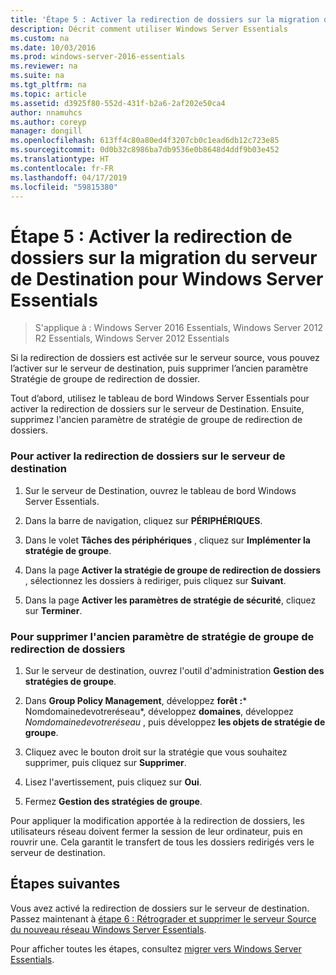 ```yaml
---
title: 'Étape 5 : Activer la redirection de dossiers sur la migration du serveur de Destination pour Windows Server Essentials'
description: Décrit comment utiliser Windows Server Essentials
ms.custom: na
ms.date: 10/03/2016
ms.prod: windows-server-2016-essentials
ms.reviewer: na
ms.suite: na
ms.tgt_pltfrm: na
ms.topic: article
ms.assetid: d3925f80-552d-431f-b2a6-2af202e50ca4
author: nnamuhcs
ms.author: coreyp
manager: dongill
ms.openlocfilehash: 613ff4c80a80ed4f3207cb0c1ead6db12c723e85
ms.sourcegitcommit: 0d0b32c8986ba7db9536e0b8648d4ddf9b03e452
ms.translationtype: HT
ms.contentlocale: fr-FR
ms.lasthandoff: 04/17/2019
ms.locfileid: "59815380"
---
```

# <a name="step-5-enable-folder-redirection-on-the-destination-server-for-windows-server-essentials-migration"></a>Étape 5 : Activer la redirection de dossiers sur la migration du serveur de Destination pour Windows Server Essentials

>S'applique à : Windows Server 2016 Essentials, Windows Server 2012 R2 Essentials, Windows Server 2012 Essentials

Si la redirection de dossiers est activée sur le serveur source, vous pouvez l’activer sur le serveur de destination, puis supprimer l’ancien paramètre Stratégie de groupe de redirection de dossier.  
  
 Tout d’abord, utilisez le tableau de bord Windows Server Essentials pour activer la redirection de dossiers sur le serveur de Destination. Ensuite, supprimez l'ancien paramètre de stratégie de groupe de redirection de dossiers.  
  
### <a name="to-enable-folder-redirection-on-the-destination-server"></a>Pour activer la redirection de dossiers sur le serveur de destination  
  
1.  Sur le serveur de Destination, ouvrez le tableau de bord Windows Server Essentials.  
  
2.  Dans la barre de navigation, cliquez sur **PÉRIPHÉRIQUES**.  
  
3.  Dans le volet **Tâches des périphériques** , cliquez sur **Implémenter la stratégie de groupe**.  
  
4.  Dans la page **Activer la stratégie de groupe de redirection de dossiers** , sélectionnez les dossiers à rediriger, puis cliquez sur **Suivant**.  
  
5.  Dans la page **Activer les paramètres de stratégie de sécurité**, cliquez sur **Terminer**.  
  
### <a name="to-delete-the-old-folder-redirection-group-policy-setting"></a>Pour supprimer l'ancien paramètre de stratégie de groupe de redirection de dossiers  
  
1.  Sur le serveur de destination, ouvrez l'outil d'administration **Gestion des stratégies de groupe**.  
  
2.  Dans **Group Policy Management**, développez **forêt :*** Nomdomainedevotreréseau*, développez **domaines**, développez *Nomdomainedevotreréseau* , puis développez **les objets de stratégie de groupe**.  
  
3.  Cliquez avec le bouton droit sur la stratégie que vous souhaitez supprimer, puis cliquez sur **Supprimer**.  
  
4.  Lisez l'avertissement, puis cliquez sur **Oui**.  
  
5.  Fermez **Gestion des stratégies de groupe**.  
  
 Pour appliquer la modification apportée à la redirection de dossiers, les utilisateurs réseau doivent fermer la session de leur ordinateur, puis en rouvrir une. Cela garantit le transfert de tous les dossiers redirigés vers le serveur de destination.  
  
## <a name="next-steps"></a>Étapes suivantes  
 Vous avez activé la redirection de dossiers sur le serveur de destination. Passez maintenant à [étape 6 : Rétrograder et supprimer le serveur Source du nouveau réseau Windows Server Essentials](Step-6--Demote-and-remove-the-Source-Server-from-the-new-Windows-Server-Essentials-network.md).  
  

Pour afficher toutes les étapes, consultez [migrer vers Windows Server Essentials](Migrate-from-Previous-Versions-to-Windows-Server-Essentials-or-Windows-Server-Essentials-Experience.md).

